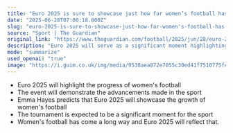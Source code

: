 ```yaml
---
title: "Euro 2025 is sure to showcase just how far women’s football has come | Emma Hayes"
date: "2025-06-28T07:00:18.000Z"
slug: "euro-2025-is-sure-to-showcase-just-how-far-women's-football-has-come-or-emma-hayes"
source: "Sport | The Guardian"
original_link: "https://www.theguardian.com/football/2025/jun/28/euro-2025-is-sure-to-showcase-just-how-far-womens-football-has-come"
description: "Euro 2025 will serve as a significant moment highlighting the progress and growth of women's football."
mode: "summarize"
used_openai: "true"
image: "https://i.guim.co.uk/img/media/9538aea872e7055c30ed41f7510775feb2801a3b/397_0_4113_3290/master/4113.jpg?width=1200&height=630&quality=85&auto=format&fit=crop&overlay-align=bottom%2Cleft&overlay-width=100p&overlay-base64=L2ltZy9zdGF0aWMvb3ZlcmxheXMvdGctb3BpbmlvbnMucG5n&enable=upscale&s=0e2ab5f36cffc5f0bdc318a4078b7935"
---
```


- Euro 2025 will highlight the progress of women's football
- The event will demonstrate the advancements made in the sport
- Emma Hayes predicts that Euro 2025 will showcase the growth of women's football
- The tournament is expected to be a significant moment for the sport
- Women's football has come a long way and Euro 2025 will reflect that.